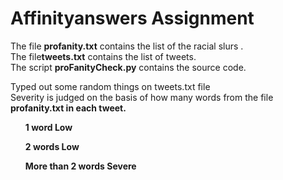 # Affinityanswers Assignment

The file <b>profanity.txt</b>  contains the list of the racial slurs .<br>
The file<b>tweets.txt</b> contains the list of tweets.<br>
The script <b>proFanityCheck.py</b> contains the source code.<br>

Typed out some random things on tweets.txt file <br>
Severity is judged on the basis of how many words from the file <b>profanity.txt<b> in each tweet.<br>
  <ol>1 word <b> Low</ol>
  <ol>2 words <b> Low</ol>
  <ol>More than 2 words <b> Severe</ol>
